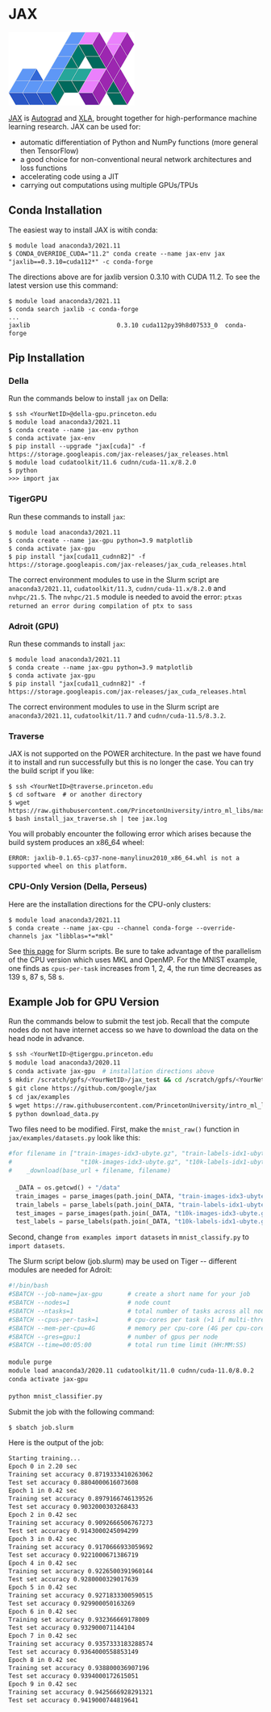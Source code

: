 # JAX

<img src="https://raw.githubusercontent.com/google/jax/master/images/jax_logo_250px.png" alt="logo"></img>

[JAX](https://github.com/google/jax) is [Autograd](https://github.com/hips/autograd) and [XLA](https://www.tensorflow.org/xla), brought
together for high-performance machine learning research. JAX can be used for:

- automatic differentiation of Python and NumPy functions (more general then TensorFlow)
- a good choice for non-conventional neural network architectures and loss functions
- accelerating code using a JIT
- carrying out computations using multiple GPUs/TPUs

## Conda Installation

The easiest way to install JAX is witih conda:

```
$ module load anaconda3/2021.11
$ CONDA_OVERRIDE_CUDA="11.2" conda create --name jax-env jax "jaxlib==0.3.10=cuda112*" -c conda-forge
```

The directions above are for jaxlib version 0.3.10 with CUDA 11.2. To see the latest version use this command:

```
$ module load anaconda3/2021.11
$ conda search jaxlib -c conda-forge
...
jaxlib                        0.3.10 cuda112py39h8d07533_0  conda-forge
```

## Pip Installation

### Della

Run the commands below to install `jax` on Della:

```
$ ssh <YourNetID>@della-gpu.princeton.edu
$ module load anaconda3/2021.11
$ conda create --name jax-env python
$ conda activate jax-env
$ pip install --upgrade "jax[cuda]" -f https://storage.googleapis.com/jax-releases/jax_releases.html
$ module load cudatoolkit/11.6 cudnn/cuda-11.x/8.2.0
$ python
>>> import jax
```

### TigerGPU

Run these commands to install `jax`:

```
$ module load anaconda3/2021.11
$ conda create --name jax-gpu python=3.9 matplotlib
$ conda activate jax-gpu
$ pip install "jax[cuda11_cudnn82]" -f https://storage.googleapis.com/jax-releases/jax_cuda_releases.html
```

The correct environment modules to use in the Slurm script are `anaconda3/2021.11`, `cudatoolkit/11.3`, `cudnn/cuda-11.x/8.2.0` and `nvhpc/21.5`. The `nvhpc/21.5` module is needed to avoid the error: `ptxas returned an error during compilation of ptx to sass`

### Adroit (GPU)

Run these commands to install `jax`:

```
$ module load anaconda3/2021.11
$ conda create --name jax-gpu python=3.9 matplotlib
$ conda activate jax-gpu
$ pip install "jax[cuda11_cudnn82]" -f https://storage.googleapis.com/jax-releases/jax_cuda_releases.html
```

The correct environment modules to use in the Slurm script are `anaconda3/2021.11`, `cudatoolkit/11.7` and `cudnn/cuda-11.5/8.3.2`.

### Traverse

JAX is not supported on the POWER architecture. In the past we have found it to install and run successfully but this is no longer the case. You can try the build script if you like:

```
$ ssh <YourNetID>@traverse.princeton.edu
$ cd software  # or another directory
$ wget https://raw.githubusercontent.com/PrincetonUniversity/intro_ml_libs/master/jax/install_jax_traverse.sh
$ bash install_jax_traverse.sh | tee jax.log
```

You will probably encounter the following error which arises because the build system produces an x86_64 wheel:

```
ERROR: jaxlib-0.1.65-cp37-none-manylinux2010_x86_64.whl is not a supported wheel on this platform.
```

### CPU-Only Version (Della, Perseus)

Here are the installation directions for the CPU-only clusters:

```
$ module load anaconda3/2021.11
$ conda create --name jax-cpu --channel conda-forge --override-channels jax "libblas=*=*mkl"
```

See [this page](https://researchcomputing.princeton.edu/python) for Slurm scripts. Be sure to take advantage of the parallelism of the CPU version which uses MKL and OpenMP. For the MNIST example, one finds as `cpus-per-task` increases from 1, 2, 4, the run time decreases as 139 s, 87 s, 58 s.

## Example Job for GPU Version

Run the commands below to submit the test job. Recall that the compute nodes do not have internet access so we have to download the data on the head node in advance.

```bash
$ ssh <YourNetID>@tigergpu.princeton.edu
$ module load anaconda3/2020.11
$ conda activate jax-gpu  # installation directions above
$ mkdir /scratch/gpfs/<YourNetID>/jax_test && cd /scratch/gpfs/<YourNetID>/jax_test
$ git clone https://github.com/google/jax
$ cd jax/examples
$ wget https://raw.githubusercontent.com/PrincetonUniversity/intro_ml_libs/master/jax/download_data.py
$ python download_data.py
```

Two files need to be modified. First, make the `mnist_raw()` function in `jax/examples/datasets.py` look like this:

```python
#for filename in ["train-images-idx3-ubyte.gz", "train-labels-idx1-ubyte.gz",
#                   "t10k-images-idx3-ubyte.gz", "t10k-labels-idx1-ubyte.gz"]:
#    _download(base_url + filename, filename)
 
  _DATA = os.getcwd() + "/data"
  train_images = parse_images(path.join(_DATA, "train-images-idx3-ubyte.gz"))
  train_labels = parse_labels(path.join(_DATA, "train-labels-idx1-ubyte.gz"))
  test_images = parse_images(path.join(_DATA, "t10k-images-idx3-ubyte.gz"))
  test_labels = parse_labels(path.join(_DATA, "t10k-labels-idx1-ubyte.gz"))
```

Second, change `from examples import datasets` in `mnist_classify.py` to `import datasets`.

The Slurm script below (job.slurm) may be used on Tiger -- different modules are needed for Adroit:

```bash
#!/bin/bash
#SBATCH --job-name=jax-gpu       # create a short name for your job
#SBATCH --nodes=1                # node count
#SBATCH --ntasks=1               # total number of tasks across all nodes
#SBATCH --cpus-per-task=1        # cpu-cores per task (>1 if multi-threaded tasks)
#SBATCH --mem-per-cpu=4G         # memory per cpu-core (4G per cpu-core is default)
#SBATCH --gres=gpu:1             # number of gpus per node
#SBATCH --time=00:05:00          # total run time limit (HH:MM:SS)

module purge
module load anaconda3/2020.11 cudatoolkit/11.0 cudnn/cuda-11.0/8.0.2
conda activate jax-gpu

python mnist_classifier.py
```

Submit the job with the following command:

```
$ sbatch job.slurm
```

Here is the output of the job:

```
Starting training...
Epoch 0 in 2.20 sec
Training set accuracy 0.8719333410263062
Test set accuracy 0.8804000616073608
Epoch 1 in 0.42 sec
Training set accuracy 0.8979166746139526
Test set accuracy 0.9032000303268433
Epoch 2 in 0.42 sec
Training set accuracy 0.9092666506767273
Test set accuracy 0.9143000245094299
Epoch 3 in 0.42 sec
Training set accuracy 0.9170666933059692
Test set accuracy 0.9221000671386719
Epoch 4 in 0.42 sec
Training set accuracy 0.9226500391960144
Test set accuracy 0.9280000329017639
Epoch 5 in 0.42 sec
Training set accuracy 0.9271833300590515
Test set accuracy 0.929900050163269
Epoch 6 in 0.42 sec
Training set accuracy 0.932366669178009
Test set accuracy 0.932900071144104
Epoch 7 in 0.42 sec
Training set accuracy 0.9357333183288574
Test set accuracy 0.9364000558853149
Epoch 8 in 0.42 sec
Training set accuracy 0.938800036907196
Test set accuracy 0.9394000172615051
Epoch 9 in 0.42 sec
Training set accuracy 0.9425666928291321
Test set accuracy 0.9419000744819641
```

